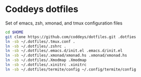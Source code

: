 Coddeys dotfiles
============
Set of emacs, zsh, xmonad, and tmux configuration files


```sh
cd $HOME
git clone https://github.com/coddeys/dotfiles.git .dotfies
ln -sb ~/.dotfiles/.tmux.conf .
ln -sb ~/.dotfiles/.zshrc .
ln -sb ~/.dotfiles/.emacs.d/init.el .emacs.d/init.el
ln -sb ~/.dotfiles/.xmonad/xmonad.hs .xmonad/xmonad.hs
ln -sb ~/.dotfiles/.Xmodmap .Xmodmap
ln -sb ~/.dotfiles/.xinitrc .xinitrc
ln -sb ~/.dotfiles/termite/config ~/.config/termite/config
```
